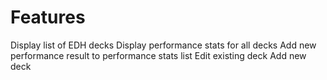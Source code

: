 # Features

Display list of EDH decks
Display performance stats for all decks
Add new performance result to performance stats list
Edit existing deck
Add new deck
